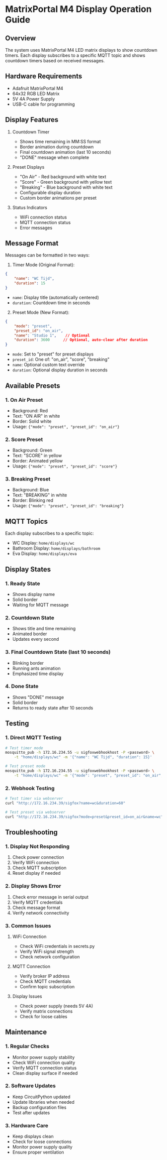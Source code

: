 # MatrixPortal M4 Display Operation Guide

## Overview
The system uses MatrixPortal M4 LED matrix displays to show countdown timers. Each display subscribes to a specific MQTT topic and shows countdown timers based on received messages.

## Hardware Requirements
- Adafruit MatrixPortal M4
- 64x32 RGB LED Matrix
- 5V 4A Power Supply
- USB-C cable for programming

## Display Features
1. Countdown Timer
   - Shows time remaining in MM:SS format
   - Border animation during countdown
   - Final countdown animation (last 10 seconds)
   - "DONE" message when complete

2. Preset Displays
   - "On Air" - Red background with white text
   - "Score" - Green background with yellow text
   - "Breaking" - Blue background with white text
   - Configurable display duration
   - Custom border animations per preset

3. Status Indicators
   - WiFi connection status
   - MQTT connection status
   - Error messages

## Message Format
Messages can be formatted in two ways:

1. Timer Mode (Original Format):
```json
{
    "name": "WC Tijd",
    "duration": 15
}
```
- `name`: Display title (automatically centered)
- `duration`: Countdown time in seconds

2. Preset Mode (New Format):
```json
{
    "mode": "preset",
    "preset_id": "on_air",
    "name": "Studio 1",    // Optional
    "duration": 3600      // Optional, auto-clear after duration
}
```
- `mode`: Set to "preset" for preset displays
- `preset_id`: One of: "on_air", "score", "breaking"
- `name`: Optional custom text override
- `duration`: Optional display duration in seconds

## Available Presets

### 1. On Air Preset
- Background: Red
- Text: "ON AIR" in white
- Border: Solid white
- Usage: `{"mode": "preset", "preset_id": "on_air"}`

### 2. Score Preset
- Background: Green
- Text: "SCORE" in yellow
- Border: Animated yellow
- Usage: `{"mode": "preset", "preset_id": "score"}`

### 3. Breaking Preset
- Background: Blue
- Text: "BREAKING" in white
- Border: Blinking red
- Usage: `{"mode": "preset", "preset_id": "breaking"}`

## MQTT Topics
Each display subscribes to a specific topic:
- WC Display: `home/displays/wc`
- Bathroom Display: `home/displays/bathroom`
- Eva Display: `home/displays/eva`

## Display States

### 1. Ready State
- Shows display name
- Solid border
- Waiting for MQTT message

### 2. Countdown State
- Shows title and time remaining
- Animated border
- Updates every second

### 3. Final Countdown State (last 10 seconds)
- Blinking border
- Running ants animation
- Emphasized time display

### 4. Done State
- Shows "DONE" message
- Solid border
- Returns to ready state after 10 seconds

## Testing

### 1. Direct MQTT Testing
```bash
# Test timer mode
mosquitto_pub -h 172.16.234.55 -u sigfoxwebhookhost -P <password> \
    -t "home/displays/wc" -m '{"name": "WC Tijd", "duration": 15}'

# Test preset mode
mosquitto_pub -h 172.16.234.55 -u sigfoxwebhookhost -P <password> \
    -t "home/displays/wc" -m '{"mode": "preset", "preset_id": "on_air", "duration": 3600}'
```

### 2. Webhook Testing
```bash
# Test timer via webserver
curl "http://172.16.234.39/sigfox?name=wc&duration=60"

# Test preset via webserver
curl "http://172.16.234.39/sigfox?mode=preset&preset_id=on_air&name=wc"
```

## Troubleshooting

### 1. Display Not Responding
1. Check power connection
2. Verify WiFi connection
3. Check MQTT subscription
4. Reset display if needed

### 2. Display Shows Error
1. Check error message in serial output
2. Verify MQTT credentials
3. Check message format
4. Verify network connectivity

### 3. Common Issues
1. WiFi Connection
   - Check WiFi credentials in secrets.py
   - Verify WiFi signal strength
   - Check network configuration

2. MQTT Connection
   - Verify broker IP address
   - Check MQTT credentials
   - Confirm topic subscription

3. Display Issues
   - Check power supply (needs 5V 4A)
   - Verify matrix connections
   - Check for loose cables

## Maintenance

### 1. Regular Checks
- Monitor power supply stability
- Check WiFi connection quality
- Verify MQTT connection status
- Clean display surface if needed

### 2. Software Updates
- Keep CircuitPython updated
- Update libraries when needed
- Backup configuration files
- Test after updates

### 3. Hardware Care
- Keep displays clean
- Check for loose connections
- Monitor power supply quality
- Ensure proper ventilation
